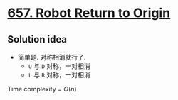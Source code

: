 # [657. Robot Return to Origin](https://leetcode.com/problems/robot-return-to-origin/)

## Solution idea

* 简单题. 对称相消就行了.
    * `U` 与 `D` 对称，一对相消
    * `L` 与 `R` 对称，一对相消

Time complexity = $O(n)$